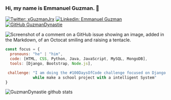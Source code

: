 ### Hi, my name is Emmanuel Guzman. 🐉

[![Twitter: xGuzmanJrx](https://img.shields.io/twitter/follow/xGuzmanJRx?style=social)](https://twitter.com/xguzmanjrx)
[![Linkedin: Emmanuel Guzman](https://img.shields.io/badge/-Emmanuel_Guzman-blue?style=flat-square&logo=Linkedin&logoColor=white&link=https://www.linkedin.com/in/jes%C3%BAs-emmanuel-guzman-covarrubias-753150168/)](https://www.linkedin.com/in/jes%C3%BAs-emmanuel-guzman-covarrubias-753150168/)
[![GitHub GuzmanDynastie](https://img.shields.io/github/followers/GuzmanDynastie?label=follow&style=social)](https://github.com/GuzmanDynastie)

![Screenshot of a comment on a GitHub issue showing an image, added in the Markdown, of an Octocat smiling and raising a tentacle.](https://citybreaks.christiantour.ro/assets/img/wallpaper/banner-santorini-1920x600.jpg)

```javascript
const focus = {
  pronouns: "he" | "him",
  code: [HTML, CSS, Python, Java, JavaScript, MySQL, MongoDB],
  tools: [Django, Bootstrap, Node.js],

 challenge: "I am doing the #100DaysOfCode challenge focused on Django and Bootstrap,
            while make a school project with a intelligent System"
}
```

![GuzmanDynastie github stats](https://github-readme-stats.vercel.app/api?username=GuzmanDynastie&show_icons=true&title_color=fff&icon_color=79ff97&text_color=9f9f9f&bg_color=151515)

<!--
**GuzmanDynastie/GuzmanDynastie** is a ✨ _special_ ✨ repository because its `README.md` (this file) appears on your GitHub profile.

Here are some ideas to get you started:

- 🔭 I’m currently working on ...
- 🌱 I’m currently learning ...
- 👯 I’m looking to collaborate on ...
- 🤔 I’m looking for help with ...
- 💬 Ask me about ...
- 📫 How to reach me: ...
- 😄 Pronouns: ...
- ⚡ Fun fact: ...
-->
